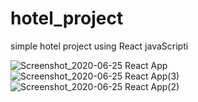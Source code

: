 # hotel_project


simple hotel project using React javaScripti

![Screenshot_2020-06-25 React App](https://user-images.githubusercontent.com/14044653/85662672-dc0c6f80-b6c0-11ea-8cf5-d794ea222910.jpg)
![Screenshot_2020-06-25 React App(3)](https://user-images.githubusercontent.com/14044653/85662683-e0388d00-b6c0-11ea-84fb-389bb08b013d.png)
![Screenshot_2020-06-25 React App(2)](https://user-images.githubusercontent.com/14044653/85662689-e3337d80-b6c0-11ea-9fe7-bc6e04d8608b.png)
